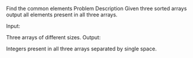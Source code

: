 Find the common elements Problem Description
Given three sorted arrays output all elements present in all three arrays.

Input:

Three arrays of different sizes.
Output:

Integers present in all three arrays separated by single space.

